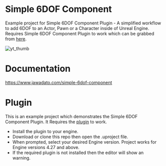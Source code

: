 # Simple 6DOF Component

Example project for Simple 6DOF Component Plugin - A simplified workflow to add 6DOF to an Actor, Pawn or a Character inside of Unreal Engine. Requires Simple 6DOF Component Plugin to work which can be grabbed from [here](https://www.unrealengine.com/marketplace/en-US/product/1aeb594687894593ba4ab65bb3c6666d).

![yt_thumb](https://github.com/jawadato/simple-6DOF-component-example/assets/18325896/5b7f4da1-64cc-4ef5-9b3d-a92cc28aed70)

# Documentation

https://www.jawadato.com/simple-6dof-component

# Plugin

This is an example project which demonstrates the Simple 6DOF Component Plugin. It Requires the [plugin](https://www.unrealengine.com/marketplace/en-US/product/1aeb594687894593ba4ab65bb3c6666d) to work.
- Install the plugin to your engine.
- Download or clone this repo then open the .uproject file.
- When prompted, select your desired Engine version. Project works for Engine versions 4.27 and above.
- If the required plugin is not installed then the editor will show an warning.
